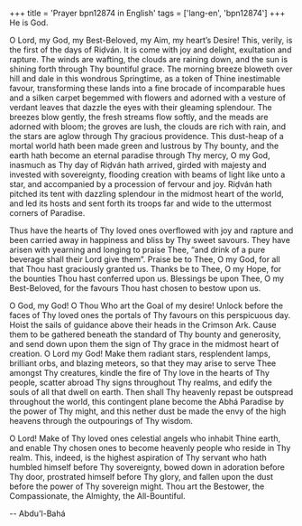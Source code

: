 +++
title = 'Prayer bpn12874 in English'
tags = ['lang-en', 'bpn12874']
+++
He is God.

O Lord, my God, my Best-Beloved, my Aim, my heart’s Desire! This, verily, is the first of the days of Riḍván. It is come with joy and delight, exultation and rapture. The winds are wafting, the clouds are raining down, and the sun is shining forth through Thy bountiful grace. The morning breeze bloweth over hill and dale in this wondrous Springtime, as a token of Thine inestimable favour, transforming these lands into a fine brocade of incomparable hues and a silken carpet begemmed with flowers and adorned with a vesture of verdant leaves that dazzle the eyes with their gleaming splendour. The breezes blow gently, the fresh streams flow softly, and the meads are adorned with bloom; the groves are lush, the clouds are rich with rain, and the stars are aglow through Thy gracious providence. This dust-heap of a mortal world hath been made green and lustrous by Thy bounty, and the earth hath become an eternal paradise‎ through Thy mercy, O my God, inasmuch as Thy day of Riḍván hath arrived, girded with majesty and invested with sovereignty, flooding creation with beams of light like unto a star, and accompanied by a procession of fervour and joy. Riḍván hath pitched its tent with dazzling splendour in the midmost heart of the world, and led its hosts and sent forth its troops far and wide to the uttermost corners of Paradise.

Thus have the hearts of Thy loved ones overflowed with joy and rapture and been carried away in happiness and bliss by Thy sweet savours. They have arisen with yearning and longing to praise Thee, “and drink of a pure beverage shall their Lord give them”. Praise be to Thee, O my God, for all that Thou hast graciously granted us. Thanks be to Thee, O my Hope, for the bounties Thou hast conferred upon us. Blessings be upon Thee, O my Best-Beloved, for the favours Thou hast chosen to bestow upon us.

O God, my God! O Thou Who art the Goal of my desire! Unlock before the faces of Thy loved ones the portals of Thy favours on this perspicuous day. Hoist the sails of guidance above their heads in the Crimson Ark. Cause them to be gathered beneath the standard of Thy bounty and generosity, and send down upon them the sign of Thy grace in the midmost heart of creation. O Lord my God! Make them radiant stars, resplendent lamps, brilliant orbs, and blazing meteors, so that they may arise to serve Thee amongst Thy creatures, kindle the fire of Thy love in the hearts of Thy people, scatter abroad Thy signs throughout Thy realms, and edify the souls of all that dwell on earth. Then shall Thy heavenly repast be outspread throughout the world, this contingent plane become the Abhá Paradise by the power of Thy might, and this nether dust be made the envy of the high heavens through the outpourings of Thy wisdom.

O Lord! Make of Thy loved ones celestial angels who inhabit Thine earth, and enable Thy chosen ones to become heavenly people who reside in Thy realm. This, indeed, is the highest aspiration of Thy servant who hath humbled himself before Thy sovereignty, bowed down in adoration before Thy door, prostrated himself before Thy glory, and fallen upon the dust before the power of Thy sovereign might. Thou art the Bestower, the Compassionate, the Almighty, the All-Bountiful.

-- Abdu'l-Bahá

